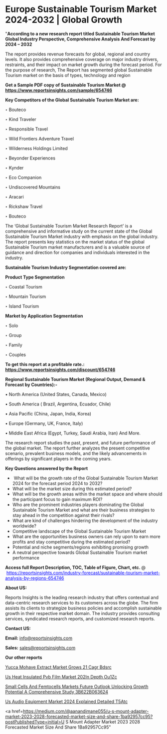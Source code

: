 # Europe Sustainable Tourism Market 2024-2032 | Global Growth

"<strong>According to a new research report titled Sustainable Tourism Market Global Industry Perspective, Comprehensive Analysis And Forecast by 2024 – 2032</strong>

The report provides revenue forecasts for global, regional and country levels. It also provides comprehensive coverage on major industry drivers, restraints, and their impact on market growth during the forecast period. For the purpose of research, The Report has segmented global Sustainable Tourism market on the basis of types, technology and region

<strong>Get a Sample PDF copy of Sustainable Tourism Market </strong><strong>@<a href=https://www.reportsinsights.com/sample/654746 style=color:#0000ff;> https://www.reportsinsights.com/sample/654746</a></strong></font>

<strong>Key Competitors of the Global Sustainable Tourism Market are:</strong>

‣ Bouteco

‣ Kind Traveler

‣ Responsible Travel

‣ Wild Frontiers Adventure Travel

‣ Wilderness Holdings Limited

‣ Beyonder Experiences

‣ Kynder

‣ Eco Companion

‣ Undiscovered Mountains

‣ Aracari

‣ Rickshaw Travel

‣ Bouteco

The ‘Global Sustainable Tourism Market Research Report’ is a comprehensive and informative study on the current state of the Global Sustainable Tourism Market industry with emphasis on the global industry. The report presents key statistics on the market status of the global Sustainable Tourism market manufacturers and is a valuable source of guidance and direction for companies and individuals interested in the industry.

<strong>Sustainable Tourism Industry Segmentation covered are:</strong>

<strong>Product Type Segmentation</strong>

‣ Coastal Tourism

‣ Mountain Tourism

‣ Island Tourism

<strong>Market by Application Segmentation</strong>

‣ Solo

‣ Group

‣ Family

‣ Couples

<strong>To get this report at a profitable rate.: <a href=https://www.reportsinsights.com/discount/654746 style=color:#0000ff;>https://www.reportsinsights.com/discount/654746</a></strong></font>

<strong>Regional Sustainable Tourism Market (Regional Output, Demand &amp; Forecast by Countries):-</strong>

• North America (United States, Canada, Mexico)

• South America ( Brazil, Argentina, Ecuador, Chile)

• Asia Pacific (China, Japan, India, Korea)

• Europe (Germany, UK, France, Italy)

• Middle East Africa (Egypt, Turkey, Saudi Arabia, Iran) And More.

The research report studies the past, present, and future performance of the global market. The report further analyzes the present competitive scenario, prevalent business models, and the likely advancements in offerings by significant players in the coming years.

<strong>Key Questions answered by the Report</strong>
<ul>
  <li> What will be the growth rate of the Global Sustainable Tourism Market 2024 for the forecast period 2024 to 2032?</li>
  <li>What will be the market size during this estimated period?</li>
  <li>What will be the growth areas within the market space and where should the participant focus to gain maximum ROI?</li>
  <li>Who are the prominent industries players dominating the Global Sustainable Tourism Market and what are their business strategies to stay ahead in the competition against their rivals?</li>
  <li>What are kind of challenges hindering the development of the industry worldwide?</li>
  <li>Competitive landscape of the Global Sustainable Tourism Market</li>
  <li>What are the opportunities business owners can rely upon to earn more profits and stay competitive during the estimated period?</li>
  <li>Potential and niche segments/regions exhibiting promising growth</li>
  <li>A neutral perspective towards Global Sustainable Tourism market performance</li>
</ul>
<strong>Access full Report Description, TOC, Table of Figure, Chart, etc. </strong>@  <a href=https://reportsinsights.com/industry-forecast/sustainable-tourism-market-analysis-by-regions-654746 style=color:#0000ff;>https://reportsinsights.com/industry-forecast/sustainable-tourism-market-analysis-by-regions-654746</a></font>

<strong><strong>About US</strong>:</strong>

Reports Insights is the leading research industry that offers contextual and data-centric research services to its customers across the globe. The firm assists its clients to strategize business policies and accomplish sustainable growth in their respective market domain. The industry provides consulting services, syndicated research reports, and customized research reports.

<strong>Contact US:</strong>

<p class=""""><b>Email:</b> <a href=mailto:info@reportsinsights.com>info@reportsinsights.com</a></p>
<p class=""""><b>Sales:</b> <a href=mailto:sales@reportsinsights.com>sales@reportsinsights.com</a></p>

<strong>Our other reports</strong>

<a href=https://www.linkedin.com/pulse/yucca-mohave-extract-market-grows-21-cagr-bdsrc/>Yucca Mohave Extract Market Grows 21 Cagr Bdsrc</a>

<a href=https://www.linkedin.com/pulse/us-heat-insulated-pvb-film-market-202in-depth-ou1zc/>Us Heat Insulated Pvb Film Market 202In Depth Ou1Zc</a>

<a href=https://medium.com/@ruchikakadam73/small-cells-and-femtocells-markets-future-outlook-unlocking-growth-potential-a-comprehensive-study-3b622b063624>Small Cells And Femtocells Markets Future Outlook Unlocking Growth Potential A Comprehensive Study 3B622B063624</a>

<a href=https://www.linkedin.com/pulse/us-audio-equipment-market-2024-explained-detailed-t5atc/>Us Audio Equipment Market 2024 Explained Detailed T5Atc</a>

<a href=https://medium.com/@aanandimane055/u-s-mount-adapter-market-2023-2028-forecasted-market-size-and-share-1ba92957cc95?postPublishedType=initial>U S Mount Adapter Market 2023 2028 Forecasted Market Size And Share 1Ba92957Cc95</a>"
